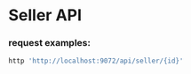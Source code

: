 Seller API
======


### request examples:

```bash
http 'http://localhost:9072/api/seller/{id}'
```
